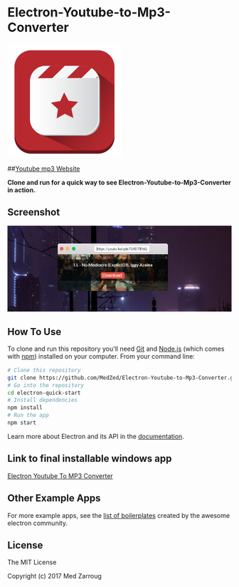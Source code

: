 # Electron-Youtube-to-Mp3-Converter

![icon.png](ytb-icon.png)


##[Youtube mp3 Website](https://medzed.github.io/youtube-mp3-app-website/)

**Clone and run for a quick way to see Electron-Youtube-to-Mp3-Converter in action.**

## Screenshot

![screenshot.JPG](img/screenshot.JPG)

## How To Use

To clone and run this repository you'll need [Git](https://git-scm.com) and [Node.js](https://nodejs.org/en/download/) (which comes with [npm](http://npmjs.com)) installed on your computer. From your command line:

```bash
# Clone this repository
git clone https://github.com/MedZed/Electron-Youtube-to-Mp3-Converter.git
# Go into the repository
cd electron-quick-start
# Install dependencies
npm install
# Run the app
npm start
```

Learn more about Electron and its API in the [documentation](http://electron.atom.io/docs/latest).

## Link to final installable windows app
[Electron Youtube To MP3 Converter](https://github.com/MedZed/Electron-Youtube-to-Mp3-Converter/releases/download/1.0.0/Youtube-mp3.exe)

## Other Example Apps

For more example apps, see the
[list of boilerplates](http://electron.atom.io/apps/)
created by the awesome electron community.

License
-------

The MIT License

Copyright (c) 2017 Med Zarroug
